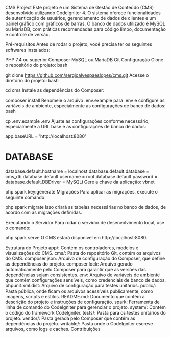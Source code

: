 CMS Project
Este projeto é um Sistema de Gestão de Conteúdo (CMS) desenvolvido utilizando CodeIgniter 4. O sistema oferece funcionalidades de autenticação de usuários, gerenciamento de dados de clientes e um painel gráfico com gráficos de barras. O banco de dados utilizado é MySQL ou MariaDB, com práticas recomendadas para código limpo, documentação e controle de versão.

Pré-requisitos
Antes de rodar o projeto, você precisa ter os seguintes softwares instalados:

PHP 7.4 ou superior
Composer
MySQL ou MariaDB
Git
Configuração
Clone o repositório do projeto:
bash

git clone https://github.com/sergioalvespaeslopes/cms.git
Acesse o diretório do projeto:
bash

cd cms
Instale as dependências do Composer:

composer install
Renomeie o arquivo .env.example para .env e configure as variáveis de ambiente, especialmente as configurações de banco de dados:
bash

cp .env.example .env
Ajuste as configurações conforme necessário, especialmente a URL base e as configurações de banco de dados:

app.baseURL = 'http://localhost:8080'

# DATABASE
database.default.hostname = localhost
database.default.database = cms_db
database.default.username = root
database.default.password = 
database.default.DBDriver = MySQLi
Gere a chave da aplicação:
vbnet

php spark key:generate
Migrações
Para aplicar as migrações, execute o seguinte comando:

php spark migrate
Isso criará as tabelas necessárias no banco de dados, de acordo com as migrações definidas.

Executando o Servidor
Para rodar o servidor de desenvolvimento local, use o comando:

php spark serve
O CMS estará disponível em http://localhost:8080.

Estrutura do Projeto
app/: Contém os controladores, modelos e visualizações do CMS.
cms/: Pasta do repositório Git, contém os arquivos do CMS.
composer.json: Arquivo de configuração do Composer, que define as dependências do projeto.
composer.lock: Arquivo gerado automaticamente pelo Composer para garantir que as versões das dependências sejam consistentes.
env: Arquivo de variáveis de ambiente que contém configurações sensíveis, como credenciais de banco de dados.
phpunit.xml.dist: Arquivo de configuração para testes unitários.
public/: Pasta pública, onde ficam os arquivos acessíveis publicamente, como imagens, scripts e estilos.
README.md: Documento que contém a descrição do projeto e instruções de configuração.
spark: Ferramenta de linha de comando do CodeIgniter para gerenciar o projeto.
system/: Contém o código do framework CodeIgniter.
tests/: Pasta para os testes unitários do projeto.
vendor/: Pasta gerada pelo Composer que contém as dependências do projeto.
writable/: Pasta onde o CodeIgniter escreve arquivos, como logs e caches.
Contribuições

